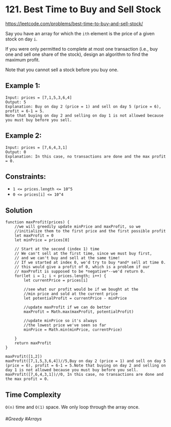 # 121. Best Time to Buy and Sell Stock
https://leetcode.com/problems/best-time-to-buy-and-sell-stock/

Say you have an array for which the `ith` element is the price of a given stock on day `i`.

If you were only permitted to complete at most one transaction (i.e., buy one and sell one share of the stock), design an algorithm to find the maximum profit.

Note that you cannot sell a stock before you buy one.

## Example 1:
````
Input: prices = [7,1,5,3,6,4]
Output: 5
Explanation: Buy on day 2 (price = 1) and sell on day 5 (price = 6), profit = 6-1 = 5.
Note that buying on day 2 and selling on day 1 is not allowed because you must buy before you sell.
````
## Example 2:
````
Input: prices = [7,6,4,3,1]
Output: 0
Explanation: In this case, no transactions are done and the max profit = 0.
````

## Constraints:

- `1 <= prices.length <= 10^5`
- `0 <= prices[i] <= 10^4`

## Solution 

````
function maxProfit(prices) {
    //we will greedily update minPrice and maxProfit, so we
    //initialize them to the first price and the first possible profit
    let maxProfit = 0 
    let minPrice = prices[0]
    
    // Start at the second (index 1) time
    // We can't sell at the first time, since we must buy first,
    // and we can't buy and sell at the same time!
    // If we started at index 0, we'd try to buy *and* sell at time 0.
    // this would give a profit of 0, which is a problem if our
    // maxProfit is supposed to be *negative*--we'd return 0.
    for(let i = 1; i < prices.length; i++) {
        let currentPrice = prices[i]
        
        //see what our profit would be if we bought at the
        //min price and sold at the current price
        let potentialProfit = currentPrice - minPrice
        
        //update maxProfit if we can do better
        maxProfit = Math.max(maxProfit, potentialProfit)
        
        //update minPrice so it's always
        //the lowest price we've seen so far
        minPrice = Math.min(minPrice, currentPrice)   
        
    }
    return maxProfit
}

maxProfit([1,2])
maxProfit([7,1,5,3,6,4])//5,Buy on day 2 (price = 1) and sell on day 5 (price = 6), profit = 6-1 = 5.Note that buying on day 2 and selling on day 1 is not allowed because you must buy before you sell.
maxProfit([7,6,4,3,1])//0, In this case, no transactions are done and the max profit = 0.
````
## Time Complexity

`O(n)` time and `O(1)` space. We only loop through the array once.
###### #Greedy #Arrays


